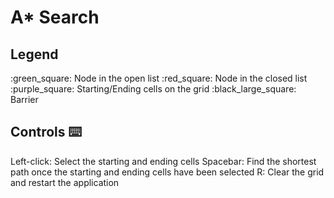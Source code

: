 # A* Search

## Legend
<p>:green_square: Node in the open list
:red_square: Node in the closed list
:purple_square: Starting/Ending cells on the grid
:black_large_square: Barrier</p>

## Controls :keyboard:
<p>Left-click: Select the starting and ending cells
Spacebar: Find the shortest path once the starting and ending cells have been selected
R: Clear the grid and restart the application</p>